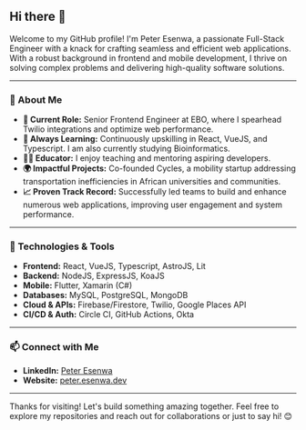 ## Hi there 👋

Welcome to my GitHub profile! I'm Peter Esenwa, a passionate Full-Stack Engineer with a knack for crafting seamless and efficient web applications. With a robust background in frontend and mobile development, I thrive on solving complex problems and delivering high-quality software solutions. 

---

### 🚀 About Me

- **🔭 Current Role:** Senior Frontend Engineer at EBO, where I spearhead Twilio integrations and optimize web performance.
- **🌱 Always Learning:** Continuously upskilling in React, VueJS, and Typescript. I am also currently studying Bioinformatics.
- **👨‍🏫 Educator:** I enjoy teaching and mentoring aspiring developers.
- **🌍 Impactful Projects:** Co-founded Cycles, a mobility startup addressing transportation inefficiencies in African universities and communities.
- **📈 Proven Track Record:** Successfully led teams to build and enhance numerous web applications, improving user engagement and system performance.

---

### 🔧 Technologies & Tools

- **Frontend:** React, VueJS, Typescript, AstroJS, Lit
- **Backend:** NodeJS, ExpressJS, KoaJS
- **Mobile:** Flutter, Xamarin (C#)
- **Databases:** MySQL, PostgreSQL, MongoDB
- **Cloud & APIs:** Firebase/Firestore, Twilio, Google Places API
- **CI/CD & Auth:** Circle CI, GitHub Actions, Okta

---

### 📫 Connect with Me

- **LinkedIn:** [Peter Esenwa](https://www.linkedin.com/in/peter-esenwa/)
- **Website:** [peter.esenwa.dev](https://peter.esenwa.dev/)

---

Thanks for visiting! Let's build something amazing together. Feel free to explore my repositories and reach out for collaborations or just to say hi! 😊
